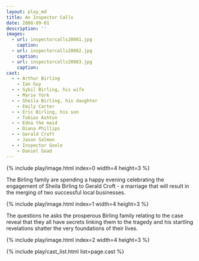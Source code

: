 ```yaml
---
layout: play_md
title: An Inspector Calls
date: 2008-09-01
description: ''
images:
  - url: inspectorcalls20081.jpg
    caption:
  - url: inspectorcalls20082.jpg
    caption:
  - url: inspectorcalls20083.jpg
    caption:
cast:
  - - Arthur Birling
    - Ian Guy
  - - Sybil Birling, his wife
    - Marie York
  - - Sheila Birling, his daughter
    - Emily Carter
  - - Eric Birling, his son
    - Tobias Ashton
  - - Edna the maid
    - Diana Phillips
  - - Gerald Croft
    - Jason Salmon
  - - Inspector Goole
    - Daniel Goad
---
```


{% include play/image.html index=0 width=4 height=3 %}

The Birling family are spending a happy evening celebrating the engagement of Sheila Birling to Gerald Croft - a marriage that will result in the merging of two successful local businesses.

{% include play/image.html index=1 width=4 height=3 %}

The questions he asks the prosperous Birling family relating to the case reveal that they all have secrets linking them to the tragedy and his startling revelations shatter the very foundations of their lives.

{% include play/image.html index=2 width=4 height=3 %}

{% include play/cast_list.html list=page.cast %}
